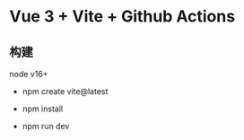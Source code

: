 # Vue 3 + Vite + Github Actions



## 构建 

node v16+

- npm create vite@latest

- npm install

- npm run dev





